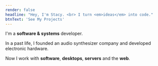 ```yaml
---
render: false
headline: "Hey, I'm Stacy. <br> I turn <em>ideas</em> into code."
btnText: 'See My Projects'
---
```


I'm a **software & systems** developer.

In a past life, I founded an audio synthesizer company and developed electronic hardware.

Now I work with **software**, **desktops**, **servers** and the **web**.
